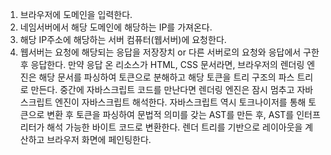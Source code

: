1. 브라우저에 도메인을 입력한다.
2. 네임서버에서 해당 도메인에 해당하는 IP를 가져온다.
3. 해당 IP주소에 해당하는 서버 컴퓨터(웹서버)에 요청한다.
4. 웹서버는 요청에 해당되는 응답을 저장장치 or 다른 서버로의 요청와 응답에서 구한 후 응답한다.
만약 응답 온 리소스가 HTML, CSS 문서라면, 브라우저의 렌더링 엔진은 해당 문서를 파싱하여 토큰으로 분해하고 해당 토큰을 트리 구조의 파스 트리로 만든다.
중간에 자바스크립트 코드를 만난다면 렌더링 엔진은 잠시 멈추고 자바스크립트 엔진이 자바스크립트 해석한다.
자바스크립트 역시 토크나이저를 통해 토큰으로 변환 후 토큰을 파싱하여 문법적 의미를 갖는 AST를 만든 후, AST를 인터프리터가 해석 가능한 바이트 코드로 변환한다.
렌더 트리를 기반으로 레이아웃을 계산하고 브라우저 화면에 페인팅한다.
